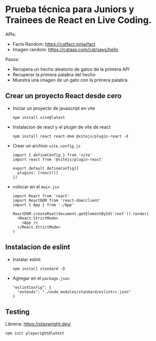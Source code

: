 # Prueba técnica para Juniors y Trainees de React en Live Coding.

APIs:

- Facts Random: https://catfact.ninja/fact
- Imagen random: https://cataas.com/cat/says/hello

Pasos:
- Recupera un hecho aleatorio de gatos de la primera API
- Recuperar la primera palabra del hecho
- Muestra una imagen de un gato con la primera palabra.

## Crear un proyecto React desde cero
- Iniciar un proyecto de javascript en vite

  ```
  npm install vite@latest
  ```
  
- Instalacion de react y el plugin de vite de react

  ```
  npm install react react-dom @vitejs/plugin-react -E
  ```
  
- Crear un archivo `vite.config.js`

  ```
  import { defineConfig } from 'vite'
  import react from '@vitejs/plugin-react'

  export default defineConfig({
    plugins: [react()]
  })
  ```
  
- colocar en el `main.jsx`

  ```
  import React from 'react'
  import ReactDOM from 'react-dom/client'
  import { App } from './App'

  ReactDOM.createRoot(document.getElementById('root')).render(
    <React.StrictMode>
      <App />
    </React.StrictMode>
  )
  ```
  
 ## Instalacion de eslint
- Instalar eslint

  ```
  npm install standard -D
  ```
  
- Agregar en el `package.json`

  ```
  "eslintConfig": {
    "extends": "./node_modules/standard/eslintrc.json"
  }
  ```
  
## Testing
Libreria: https://playwright.dev/

```
npm init playwright@latest
```
